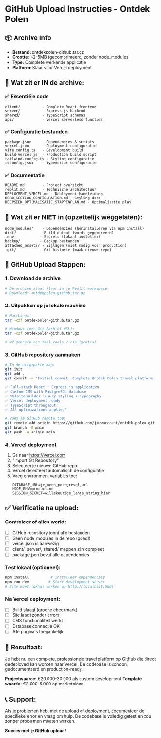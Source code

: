 # GitHub Upload Instructies - Ontdek Polen

## 📦 Archive Info
- **Bestand:** ontdekpolen-github.tar.gz
- **Grootte:** ~2-5MB (gecomprimeerd, zonder node_modules)
- **Type:** Complete werkende applicatie
- **Platform:** Klaar voor Vercel deployment

## 📁 Wat zit er IN de archive:

### ✅ Essentiële code
```
client/          - Complete React frontend
server/          - Express.js backend
shared/          - TypeScript schemas
api/             - Vercel serverless functies
```

### ✅ Configuratie bestanden
```
package.json     - Dependencies & scripts
vercel.json      - Deployment configuratie  
vite.config.ts   - Development build
build-vercel.js  - Production build script
tailwind.config.ts - Styling configuratie
tsconfig.json    - TypeScript configuratie
```

### ✅ Documentatie
```
README.md        - Project overzicht
replit.md        - Technische architectuur
DEPLOYMENT_VERCEL.md - Deployment handleiding
HERO_SECTION_CONFIGURATION.md - Styling docs
DEEPSEEK_OPTIMALISATIE_STAPPENPLAN.md - Optimalisatie plan
```

## 🚫 Wat zit er NIET in (opzettelijk weggelaten):

```
node_modules/    - Dependencies (herinstalleren via npm install)
dist/           - Build output (wordt gegenereerd)
.env            - Secrets (lokaal instellen)
backup/         - Backup bestanden
attached_assets/ - Bijlagen (niet nodig voor production)
.git/           - Git historie (maak nieuwe repo)
```

## 🚀 GitHub Upload Stappen:

### 1. Download de archive
```bash
# De archive staat klaar in je Replit workspace
# Download: ontdekpolen-github.tar.gz
```

### 2. Uitpakken op je lokale machine
```bash
# Mac/Linux:
tar -xzf ontdekpolen-github.tar.gz

# Windows (met Git Bash of WSL):
tar -xzf ontdekpolen-github.tar.gz

# Of gebruik een tool zoals 7-Zip (gratis)
```

### 3. GitHub repository aanmaken
```bash
# In de uitgepakte map:
git init
git add .
git commit -m "Initial commit: Complete Ontdek Polen travel platform

✅ Full-stack React + Express.js application
✅ Custom CMS with PostgreSQL database
✅ WebsiteBuilder luxury styling + typography
✅ Vercel deployment ready
✅ TypeScript throughout
✅ All optimizations applied"

# Voeg je GitHub remote toe:
git remote add origin https://github.com/jouwaccount/ontdek-polen.git
git branch -M main
git push -u origin main
```

### 4. Vercel deployment
1. Ga naar https://vercel.com
2. "Import Git Repository"
3. Selecteer je nieuwe GitHub repo
4. Vercel detecteert automatisch de configuratie
5. Voeg environment variables toe:
   ```
   DATABASE_URL=je_neon_postgresql_url
   NODE_ENV=production
   SESSION_SECRET=willekeurige_lange_string_hier
   ```

## ✅ Verificatie na upload:

### Controleer of alles werkt:
- [ ] GitHub repository toont alle bestanden
- [ ] Geen node_modules in de repo (goed!)
- [ ] vercel.json is aanwezig
- [ ] client/, server/, shared/ mappen zijn compleet
- [ ] package.json bevat alle dependencies

### Test lokaal (optioneel):
```bash
npm install          # Installeer dependencies
npm run dev         # Start development server
# Site moet lokaal werken op http://localhost:5000
```

### Na Vercel deployment:
- [ ] Build slaagt (groene checkmark)
- [ ] Site laadt zonder errors
- [ ] CMS functionaliteit werkt
- [ ] Database connectie OK
- [ ] Alle pagina's toegankelijk

## 🎯 Resultaat:
Je hebt nu een complete, professionele travel platform op GitHub die direct gedeployed kan worden naar Vercel. De codebase is schoon, gedocumenteerd en production-ready.

**Projectwaarde:** €20.000-30.000 als custom development
**Template waarde:** €2.000-5.000 op marketplace

## 📞 Support:
Als je problemen hebt met de upload of deployment, documenteer de specifieke error en vraag om hulp. De codebase is volledig getest en zou zonder problemen moeten werken.

**Succes met je GitHub upload!**